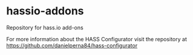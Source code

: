 # hassio-addons
Repository for hass.io add-ons

For more information about the HASS Configurator visit the repository at https://github.com/danielperna84/hass-configurator
